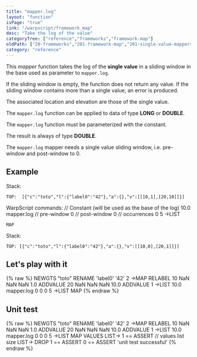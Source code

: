```yaml
---
title: "mapper.log"
layout: "function"
isPage: "true"
link: "/warpscript/framework_map"
desc: "Take the log of the value"
categoryTree: ["reference","frameworks","framework-map"]
oldPath: ["20-frameworks","201-framework-map","201-single-value-mappers","mapper_log.html.md"]
category: "reference"
---
```

 

This *mapper* function takes the log of the **single value** in a sliding window in the base used as parameter to `mapper.log`.

If the sliding window is empty, the function does not return any value. If the sliding window contains more than a single value, an error is produced.

The associated location and elevation are those of the single value.

The `mapper.log` function can be applied to data of type **LONG** or **DOUBLE**.

The `mapper.log` function must be parameterized with the constant.

The result is always of type **DOUBLE**.

The `mapper.log` mapper needs a single value sliding window, i.e. pre-window and post-window to 0. 

## Example ##

Stack:

    TOP:  [{"c":"toto","l":{"label0":"42"},"a":{},"v":[[10,1],[20,10]]}]

WarpScript commands:
    // Constant (will be used as the base of the log)
    10.0
    mapper.log
    // pre-window
    0
    // post-window
    0
    // occurrences
    0
    5 ->LIST

    MAP

Stack: 

    TOP: [{"c":"toto","l":{"label0":"42"},"a":{},"v":[[10,0],[20,1]]}]

## Let's play with it ##

{% raw %}
<warp10-warpscript-widget>NEWGTS "toto" RENAME 
'label0' '42' 2 ->MAP RELABEL
10 NaN NaN NaN  1.0 ADDVALUE
20 NaN NaN NaN 10.0 ADDVALUE
1 ->LIST
10.0
mapper.log
0
0
0
5 ->LIST
MAP
</warp10-warpscript-widget>
{% endraw %}    


## Unit test ##

{% raw %}
<warp10-warpscript-widget>NEWGTS "toto" RENAME 
'label0' '42' 2 ->MAP RELABEL
10 NaN NaN NaN  1.0 ADDVALUE
20 NaN NaN NaN 10.0 ADDVALUE
1 ->LIST
10.0
mapper.log
0
0
0
5 ->LIST
MAP
VALUES LIST-> 
1 == ASSERT   // values list size
LIST-> DROP
1 == ASSERT
0 == ASSERT
'unit test successful'
</warp10-warpscript-widget>
{% endraw %}  